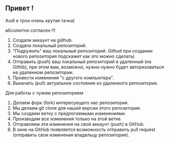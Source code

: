 ## Привет !

Audi е трон очень крутая тачка)

абсолютно согласен !!!


1. Создали аккаунт на gidhub. 
2. Создали локальный репозиторий. 
3. "Подружить" ваш локальный репозиторий. Githud при создании нового репозитория подскажет как это можно сделать) 
4. Отправить (push) ваш локальный репозиторий в удаленный (на Githib), при этом вам, возможно, нужно нужно будет авторизоваться на удаленном репозитории. 
5. Провести изменения "с другого компьютера".
6. Выкачать (pull) актуальное состояние из удаленного репозитория.

Для работы с чужим репозиторием
 
1. Делаем форк (fork) интересуещего нас репозитория.
2. Мы делаем git clone для нашей версии этого репозитория.
3. Мы создаем ветку с предлогаемыми изменениями.
4. Производим все изменения только на этой ветке.
5. Отправляем эти изменения на свой аккаунт (push) в GitHub.
6. В окне на GitHub появляется возможность отправить pull request (отправить свои изменения владельцу репозитория).

